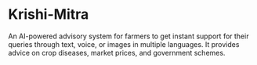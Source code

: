 # Krishi-Mitra
An AI-powered advisory system for farmers to get instant support for their queries through text, voice, or images in multiple languages. It provides advice on crop diseases, market prices, and government schemes.
